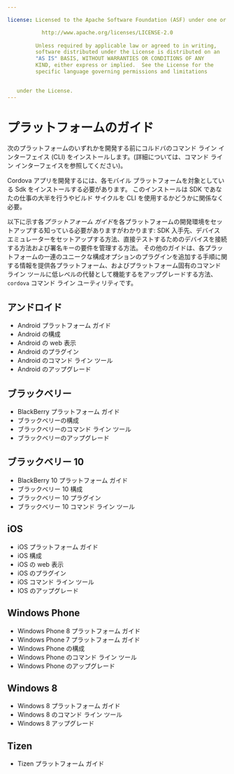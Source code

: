 ```yaml
---

license: Licensed to the Apache Software Foundation (ASF) under one or more contributor license agreements. See the NOTICE file distributed with this work for additional information regarding copyright ownership. The ASF licenses this file to you under the Apache License, Version 2.0 (the "License"); you may not use this file except in compliance with the License. You may obtain a copy of the License at

           http://www.apache.org/licenses/LICENSE-2.0
    
         Unless required by applicable law or agreed to in writing,
         software distributed under the License is distributed on an
         "AS IS" BASIS, WITHOUT WARRANTIES OR CONDITIONS OF ANY
         KIND, either express or implied.  See the License for the
         specific language governing permissions and limitations
    

   under the License.
---
```


# プラットフォームのガイド

次のプラットフォームのいずれかを開発する前にコルドバのコマンド ライン インターフェイス (CLI) をインストールします。(詳細については、コマンド ライン インターフェイスを参照してください)。

Cordova アプリを開発するには、各モバイル プラットフォームを対象としている Sdk をインストールする必要があります。 このインストールは SDK であなたの仕事の大半を行うやビルド サイクルを CLI を使用するかどうかに関係なく必要。

以下に示す各*プラットフォーム ガイド*を各プラットフォームの開発環境をセットアップする知っている必要がありますがわかります: SDK 入手先、デバイス エミュレーターをセットアップする方法、直接テストするためのデバイスを接続する方法および署名キーの要件を管理する方法。 その他のガイドは、各プラットフォームの一連のユニークな構成オプションのプラグインを追加する手順に関する情報を提供各プラットフォーム、およびプラットフォーム固有のコマンド ライン ツールに低レベルの代替として機能するをアップグレードする方法、 `cordova` コマンド ライン ユーティリティです。

## アンドロイド

*   Android プラットフォーム ガイド
*   Android の構成
*   Android の web 表示
*   Android のプラグイン
*   Android のコマンド ライン ツール
*   Android のアップグレード

## ブラックベリー

*   BlackBerry プラットフォーム ガイド
*   ブラックベリーの構成
*   ブラックベリーのコマンド ライン ツール
*   ブラックベリーのアップグレード

## ブラックベリー 10

*   BlackBerry 10 プラットフォーム ガイド
*   ブラックベリー 10 構成
*   ブラックベリー 10 プラグイン
*   ブラックベリー 10 コマンド ライン ツール

## iOS

*   iOS プラットフォーム ガイド
*   iOS 構成
*   iOS の web 表示
*   iOS のプラグイン
*   iOS コマンド ライン ツール
*   IOS のアップグレード

## Windows Phone

*   Windows Phone 8 プラットフォーム ガイド
*   Windows Phone 7 プラットフォーム ガイド
*   Windows Phone の構成
*   Windows Phone のコマンド ライン ツール
*   Windows Phone のアップグレード

## Windows 8

*   Windows 8 プラットフォーム ガイド
*   Windows 8 のコマンド ライン ツール
*   Windows 8 アップグレード

## Tizen

*   Tizen プラットフォーム ガイド